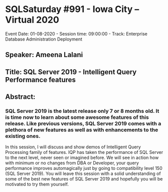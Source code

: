 # SQLSaturday #991 - Iowa City – Virtual 2020
Event Date: 01-08-2020 - Session time: 09:00:00 - Track: Enterprise Database Administration  Deployment
## Speaker: Ameena Lalani
## Title: SQL Server 2019 - Intelligent Query Performance features
## Abstract:
### SQL Server 2019 is the latest release only 7 or 8 months old. It is time now to learn about some awesome features of this release. Like previous versions, SQL Server 2019 comes with a plethora of new features as well as with enhancements to the existing ones. 
In this session, I will discuss and show demos of Intelligent Query Processing family of features. IQP has taken the performance of SQL Server to the next level, never seen or imagined before. We will see in action how with minimum or no changes from DBA or Developer, your query performance improves automagically just by going to compatibility level 150 (SQL Server 2019).
You will leave this session with a solid understanding of some of the best new features of SQL Server 2019 and hopefully you will be motivated to try them yourself.
